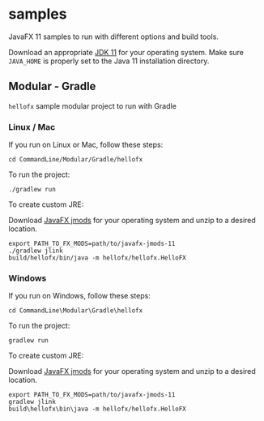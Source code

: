 # samples

JavaFX 11 samples to run with different options and build tools.

Download an appropriate [JDK 11](https://jdk.java.net/11/) for your operating system. Make sure `JAVA_HOME` 
is properly set to the Java 11 installation directory. 

## Modular - Gradle

`hellofx` sample modular project to run with Gradle

### Linux / Mac

If you run on Linux or Mac, follow these steps:

    cd CommandLine/Modular/Gradle/hellofx
    
To run the project:
    
    ./gradlew run

To create custom JRE:

Download [JavaFX jmods](https://gluonhq.com/products/javafx/) for your operating 
system and unzip to a desired location.

    export PATH_TO_FX_MODS=path/to/javafx-jmods-11
    ./gradlew jlink
    build/hellofx/bin/java -m hellofx/hellofx.HelloFX 


### Windows

If you run on Windows, follow these steps:

    cd CommandLine\Modular\Gradle\hellofx

To run the project:
    
    gradlew run

To create custom JRE:

Download [JavaFX jmods](https://gluonhq.com/products/javafx/) for your operating 
system and unzip to a desired location.

    export PATH_TO_FX_MODS=path/to/javafx-jmods-11
    gradlew jlink
    build\hellofx\bin\java -m hellofx/hellofx.HelloFX 
